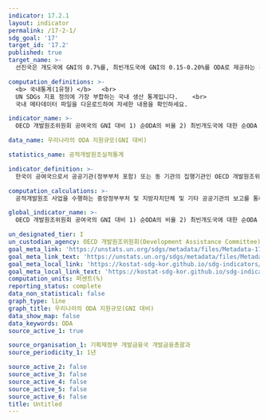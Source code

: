 ```yaml
---
indicator: 17.2.1
layout: indicator
permalink: /17-2-1/
sdg_goal: '17'
target_id: '17.2'
published: true
target_name: >-
  선진국은 개도국에 GNI의 0.7%를, 최빈개도국에 GNI의 0.15-0.20%를 ODA로 제공하는 것을 포함한 ODA 공약달성을 완전히 이행해야 하고, ODA 제공 국가는 적어도 GNI의 0.20%를 최빈개도국에 제공하는 것을 목표로 고려할 것을 권장

computation_definitions: >-
  <b> 국내통계(1유형) </b>   <br>
  UN SDGs 지표 정의에 가장 부합하는 국내 생산 통계입니다.    <br>
  국내 메타데이터 파일을 다운로드하여 자세한 내용을 확인하세요.

indicator_name: >-
  OECD 개발원조위원회 공여국의 GNI 대비 1) 순ODA의 비율 2) 최빈개도국에 대한 순ODA 비율

data_name: 우리나라의 ODA 지원규모(GNI 대비)

statistics_name: 공적개발원조실적통계

indicator_definition: >-
  한국이 공여국으로서 공공기관(정부부처 포함) 또는 동 기관의 집행기관인 OECD 개발원조위원회가 인정하는 개도국 및 국제기구에 경제개발과 복지증진을 위해 지원하는 재원 총량의 GNI 대비 비율

computation_calculations: >-
  공적개발원조 사업을 수행하는 중앙정부부처 및 지방자치단체 및 기타 공공기관의 보고를 통해 작성

global_indicator_name: >-
  OECD 개발원조위원회 공여국의 GNI 대비 1) 순ODA의 비율 2) 최빈개도국에 대한 순ODA 비율

un_designated_tier: I
un_custodian_agency: OECD 개발원조위원회(Development Assistance Committee)
goal_meta_link: 'https://unstats.un.org/sdgs/metadata/files/Metadata-17-02-01.pdf'
goal_meta_link_text: 'https://unstats.un.org/sdgs/metadata/files/Metadata-17-02-01.pdf'
goal_meta_local_link: 'https://kostat-sdg-kor.github.io/sdg-indicators/public/data/Metadata-17-02-01_KOR.pdf'
goal_meta_local_link_text: 'https://kostat-sdg-kor.github.io/sdg-indicators/public/data/Metadata-17-02-01_KOR.pdf'
computation_units: 퍼센트(%)
reporting_status: complete
data_non_statistical: false
graph_type: line
graph_title: 우리나라의 ODA 지원규모(GNI 대비)
data_show_map: false
data_keywords: ODA
source_active_1: true

source_organisation_1: 기획재정부 개발금융국 개발금융총괄과
source_periodicity_1: 1년

source_active_2: false
source_active_3: false
source_active_4: false
source_active_5: false
source_active_6: false
title: Untitled
---
```

